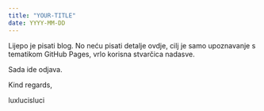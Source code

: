 ```yaml
---
title: "YOUR-TITLE"
date: YYYY-MM-DD
---
```


Lijepo je pisati blog. No neću pisati detalje ovdje, cilj je samo upoznavanje s tematikom GitHub Pages, vrlo korisna stvarčica nadasve.

Sada ide odjava.

Kind regards,

luxlucisluci
